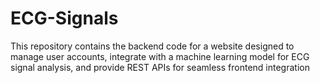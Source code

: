 # ECG-Signals
This repository contains the backend code for a website designed to manage user accounts, integrate with a machine learning model for ECG signal analysis, and provide REST APIs for seamless frontend integration
